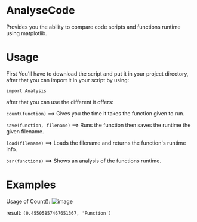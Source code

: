 # AnalyseCode
Provides you the ability to compare code scripts and functions runtime using matplotlib.

# Usage

First You'll have to download the script and put it in your project directory, after that you can import it in your script by using:

```import Analysis```

after that you can use the different it offers:

```count(function)``` ==> Gives you the time it takes the function given to run.

```save(function, filename)``` ==> Runs the function then saves the runtime the given filename.

```load(filename)``` ==> Loads the filename and returns the function's runtime info.

```bar(functions)``` ==> Shows an analysis of the functions runtime.

# Examples

Usage of Count():
![image](https://user-images.githubusercontent.com/98488748/218310382-27b9a6d8-48a4-48b6-b111-0f8eee18b1dc.png)

result: ```(0.45505857467651367, 'Function')```
